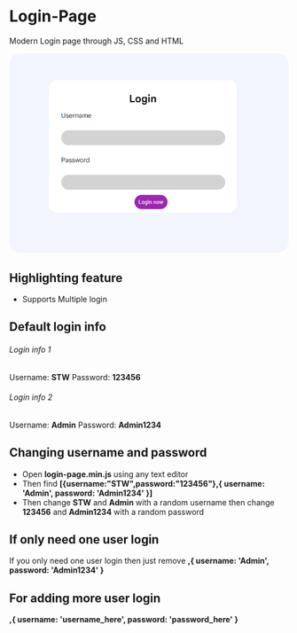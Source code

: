 # Login-Page
Modern Login page through JS, CSS and HTML
</hr>
<img style="border-radius:20px" alt='Login Page demo IMG' src='https://github.com/itsshivaes/Login-Page/blob/main/login-page.png?raw=true'/>
</hr>

## Highlighting feature
* Supports Multiple login
## Default login info
###### Login info 1
Username: **STW**
Password: **123456**
###### Login info 2
Username: **Admin**
Password: **Admin1234**
## Changing username and password
* Open **login-page.min.js** using any text editor
* Then find **[{username:"STW",password:"123456"},{ username: 'Admin', password: 'Admin1234' }]**
* Then change **STW** and **Admin** with a random username then change **123456** and **Admin1234** with a random password
## If only need one user login
If you only need one user login then just remove **,{ username: 'Admin', password: 'Admin1234' }**
## For adding more user login
**,{ username: 'username_here', password: 'password_here' }**
